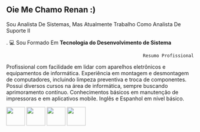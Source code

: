 ## Oie Me Chamo Renan :)

Sou Analista De Sistemas, Mas Atualmente Trabalho Como Analista De Suporte II

. 💻 Sou Formado Em **Tecnologia do Desenvolvimento de Sistema**

                                                       Resumo Profissional

Profissional com facilidade em lidar com aparelhos eletrônicos e equipamentos de informática. Experiência em montagem e desmontagem de computadores, incluindo limpeza preventiva e troca de componentes. Possui diversos cursos na área de informática, sempre buscando aprimoramento contínuo. Conhecimentos básicos em manutenção de impressoras e em aplicativos mobile. Inglês e Espanhol em nível básico.
<div display="inline">
  <img width="50"  height="50" src="https://cdn.jsdelivr.net/gh/devicons/devicon@latest/icons/html5/html5-original.svg" /> 
  <img width="50"  height="50"  src="https://cdn.jsdelivr.net/gh/devicons/devicon@latest/icons/python/python-original.svg" />   
  <img width="50"  height="50" src="https://cdn.jsdelivr.net/gh/devicons/devicon@latest/icons/php/php-original.svg" /> 
  <img  width="50"  height="50" src="https://cdn.jsdelivr.net/gh/devicons/devicon@latest/icons/androidstudio/androidstudio-original.svg" />
</div>          
          
          
  
          


